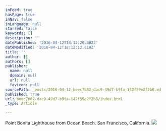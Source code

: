 ```yaml
---
inFeed: true
hasPage: true
inNav: false
inLanguage: null
starred: false
keywords: []
description: ''
datePublished: '2016-04-12T18:12:20.802Z'
dateModified: '2016-04-12T18:12:12.819Z'
title: ''
author: []
authors: []
publisher:
  name: null
  domain: null
  url: null
  favicon: null
sourcePath: _posts/2016-04-12-beec7b82-dac9-49d7-b9fa-142f59e2f2b8.md
published: true
url: beec7b82-dac9-49d7-b9fa-142f59e2f2b8/index.html
_type: Article

---
```

Point Bonita Lighthouse from Ocean Beach.  San Francisco, California.
![](https://s3-us-west-2.amazonaws.com/the-grid-img/p/4094b51d7d0f1907437c6b2ce7ee1eaf0af37cd3.jpg)